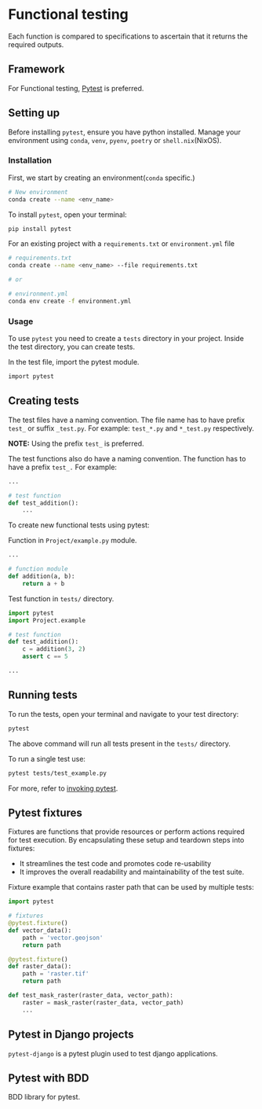 # Functional testing

Each function is compared to specifications to ascertain that it returns the required outputs.

## Framework

For Functional testing, [Pytest](https://docs.pytest.org/en/latest/index.html) is preferred.

## Setting up

Before installing `pytest`, ensure you have python installed.
Manage your environment using `conda`, `venv`, `pyenv`, `poetry` or `shell.nix`(NixOS).

### Installation

First, we start by creating an environment(`conda` specific.)
```bash
# New environment
conda create --name <env_name>
```

To install `pytest`, open your terminal:
```bash
pip install pytest 
```

For an existing project with a `requirements.txt` or `environment.yml` file
```bash
# requirements.txt
conda create --name <env_name> --file requirements.txt

# or

# environment.yml
conda env create -f environment.yml
```

### Usage

To use `pytest` you need to create a `tests` directory in your project.
Inside the test directory, you can create tests.

In the test file, import the pytest module.
```bash
import pytest
```

## Creating tests

The test files have a naming convention.
The file name has to have prefix `test_` or suffix `_test.py`.
For example: `test_*.py` and `*_test.py` respectively.

**NOTE:** Using the prefix `test_` is preferred.

The test functions also do have a naming convention.
The function has to have a prefix `test_.`
For example:
```python
...

# test function
def test_addition():
    ...
```

To create new functional tests using pytest:

Function in `Project/example.py` module.
```python
...

# function module
def addition(a, b):
    return a + b 
```

Test function in `tests/` directory.
```python
import pytest
import Project.example

# test function
def test_addition():
    c = addition(3, 2)
    assert c == 5

...
```

## Running tests

To run the tests, open your terminal and navigate to your test directory:
```bash
pytest
```

The above command will run all tests present in the `tests/` directory.

To run a single test use:
```bash
pytest tests/test_example.py
```

For more, refer to [invoking pytest](https://docs.pytest.org/en/latest/how-to/usage.html#how-to-invoke-pytest).

## Pytest fixtures

Fixtures are functions that provide resources or perform actions required for test execution.
By encapsulating these setup and teardown steps into fixtures:
- It streamlines the test code and promotes code re-usability
- It improves the overall readability and maintainability of the test suite.

Fixture example that contains raster path that can be used by multiple tests: 
```python
import pytest

# fixtures
@pytest.fixture()
def vector_data():
    path = 'vector.geojson'
    return path

@pytest.fixture()
def raster_data():
    path = 'raster.tif'
    return path

def test_mask_raster(raster_data, vector_path):
    raster = mask_raster(raster_data, vector_path)
    ...
```

## Pytest in Django projects

`pytest-django` is a pytest plugin used to test django applications.

## Pytest with BDD

BDD library for pytest.
